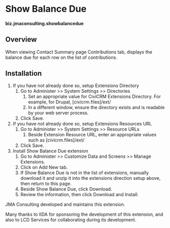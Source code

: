 # Show Balance Due

#### biz.jmaconsulting.showbalancedue

## Overview

When viewing Contact Summary page Contributions tab, displays the balance due for each row on the list of contributions.

## Installation

1. If you have not already done so, setup Extensions Directory
    1. Go to Administer >> System Settings >> Directories
        1. Set an appropriate value for CiviCRM Extensions Directory. For example, for Drupal, [civicrm.files]/ext/
        1. In a different window, ensure the directory exists and is readable by your web server process.
    1. Click Save.
1. If you have not already done so, setup Extensions Resources URL
    1. Go to Administer >> System Settings >> Resource URLs
        1. Beside Extension Resource URL, enter an appropriate values such as [civicrm.files]/ext/
    1. Click Save.
1. Install Show Balance Due extension
    1. Go to Administer >> Customize Data and Screens >> Manage Extensions.
    1. Click on Add New tab.
    1. If Show Balance Due is not in the list of extensions, manually download it and unzip it into the extensions direction setup above, then return to this page.
    1. Beside Show Balance Due, click Download.
    1. Review the information, then click Download and Install.

JMA Consulting developed and maintains this extension. 

Many thanks to IIDA for sponsoring the development of this extension, and also to LCD Services for collaborating during its development.
